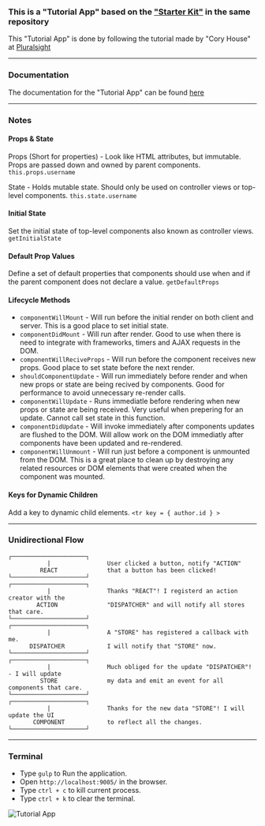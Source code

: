 ### This is a "Tutorial App" based on the ["Starter Kit"](https://github.com/JonasJsk/React-Flux/tree/master/StarterKit) in the same repository
This "Tutorial App" is done by following the tutorial made by "Cory House" at [Pluralsight](https://app.pluralsight.com/library/courses/react-flux-building-applications/table-of-contents)

---

### Documentation
The documentation for the "Tutorial App" can be found [here](https://docs.senseidev.com/dokumentation/javascript-library/react/react-flux-1/tutorial-app)

---

### Notes

#### Props & State
Props (Short for properties) - Look like HTML attributes, but immutable. Props are passed down and owned by parent components.
`this.props.username`

State - Holds mutable state. Should only be used on controller views or top-level components.
`this.state.username`

#### Initial State
Set the initial state of top-level components also known as controller views.
`getInitialState`

#### Default Prop Values
Define a set of default properties that components should use when and if the parent component does not declare a value.
`getDefaultProps`

#### Lifecycle Methods
* `componentWillMount` - Will run before the initial render on both client and server. This is a good place to set initial state.
* `componentDidMount` - Will run after render. Good to use when there is need to integrate with frameworks, timers and AJAX requests in the DOM.
* `componentWillReciveProps` - Will run before the component receives new props. Good place to set state before the next render.
* `shouldComponentUpdate` - Will run immediately before render and when new props or state are being recived by components. Good for performance to avoid unnecessary re-render calls.
* `componentWillUpdate` - Runs immediatle before rendering when new props or state are being received. Very useful when prepering for an update. Cannot call set state in this function.
* `componentDidUpdate` - Will invoke immediately after components updates are flushed to the DOM. Will allow work on the DOM immediatly after components have been updated and re-rendered.
* `componentWillUnmount` - Will run just before a component is unmounted from the DOM. This is a great place to clean up by destroying any related resources or DOM elements that were created when the component was mounted.

#### Keys for Dynamic Children
Add a key to dynamic child elements.
`<tr key = { author.id } >`

---

### Unidirectional Flow
	┌─────────────────────┐
               |             	User clicked a button, notify "ACTION" 
             REACT           	that a button has been clicked!
	└─────────────────────┘
	┌─────────────────────┐
               |             	Thanks "REACT"! I registerd an action creator with the
            ACTION          	"DISPATCHER" and will notify all stores that care.          
	└─────────────────────┘
	┌─────────────────────┐
               |             	A "STORE" has registered a callback with me. 
          DISPATCHER        	I will notify that "STORE" now. 
	└─────────────────────┘
	┌─────────────────────┐
               |             	Much obliged for the update "DISPATCHER"! - I will update
             STORE           	my data and emit an event for all components that care.
	└─────────────────────┘
	┌─────────────────────┐
               |             	Thanks for the new data "STORE"! I will update the UI
           COMPONENT         	to reflect all the changes.
	└─────────────────────┘

---

### Terminal
* Type `gulp` to Run the application.
* Open `http://localhost:9005/` in the browser.
* Type `ctrl + c` to kill current process.
* Type `ctrl + k` to clear the terminal.

![Tutorial App](https://archive.senseidev.com/docs/Images/javascript/react/flux/tutorial_app/TutorialApp.png)